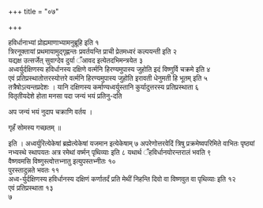 +++
title = "०७"

+++
 

हविर्धानाभ्यां प्रोह्यमाणाभ्यामनुब्रूहि इति १  
त्रिरनूक्तायां
प्रथमायामुद्गृह्णन्तः प्रवर्तयन्ति प्राची
प्रेतमध्वरं कल्पयन्ती इति २  
यद्यक्ष उत्सर्जेत् सुवाग्देव
दुर्या ँआवद इत्येतदभिमन्त्रयेत ३  
अध्वर्युर्दक्षिणस्य हविर्धानस्य
दक्षिणे वर्त्मनि हिरण्यमुपास्य जुहोति इदं विष्णुर्वि चक्रमे इति ४  
एवं
प्रतिप्रस्थातोत्तरस्योत्तरे वर्त्मनि हिरण्यमुपास्य जुहोति इरावती
धेनुमती हि भूतम् इति ५  
तत्रैषोऽत्यन्तप्रदेशः । यानि
दक्षिणस्य कर्माण्यध्वर्युस्तानि कुर्यादुत्तरस्य
प्रतिप्रस्थाता ६  
वितृतीयदेशे होता मनसा पदा जन्यं भयं
प्रतिनु-दति

अप जन्यं भयं नुदाप चक्राणि वर्तय ।

गृहँ सोमस्य गच्छतम् ॥

इति । अध्वर्युरित्येकेषां ब्रह्मेत्येकेषां यजमान इत्येकेषाम् ७
अपरेणोत्तरवेदिं त्रिषु प्रक्रमेष्वपरिमिते वाभितः
पृष्ठ्यां नभ्यस्थे स्थापयतः अत्र रमेथां वर्ष्मन् पृथिव्याः इति ८
यथार्थ ँहविर्धानयोरन्तरालं भवति ९  
वैष्णवमसि विष्णुस्त्वोत्तभ्नातु
इत्युपस्तभ्नीतः १०  
पुरस्तादुन्नते भवतः ११  
अध्व-र्युर्दक्षिणस्य
हविर्धानस्य दक्षिणं कर्णातर्दं प्रति मेथीं निहन्ति दिवो वा विष्णवुत
वा पृथिव्याः इति १२  
एवं प्रतिप्रस्थाता १३  
७
